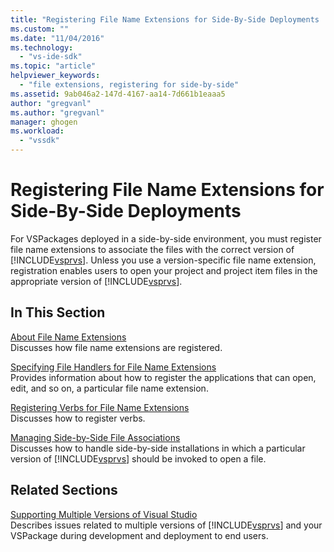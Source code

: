 ```yaml
---
title: "Registering File Name Extensions for Side-By-Side Deployments | Microsoft Docs"
ms.custom: ""
ms.date: "11/04/2016"
ms.technology: 
  - "vs-ide-sdk"
ms.topic: "article"
helpviewer_keywords: 
  - "file extensions, registering for side-by-side"
ms.assetid: 9ab046a2-147d-4167-aa14-7d661b1eaaa5
author: "gregvanl"
ms.author: "gregvanl"
manager: ghogen
ms.workload: 
  - "vssdk"
---
```

# Registering File Name Extensions for Side-By-Side Deployments
For VSPackages deployed in a side-by-side environment, you must register file name extensions to associate the files with the correct version of [!INCLUDE[vsprvs](../code-quality/includes/vsprvs_md.md)]. Unless you use a version-specific file name extension, registration enables users to open your project and project item files in the appropriate version of [!INCLUDE[vsprvs](../code-quality/includes/vsprvs_md.md)].  
  
## In This Section  
 [About File Name Extensions](../extensibility/about-file-name-extensions.md)  
 Discusses how file name extensions are registered.  
  
 [Specifying File Handlers for File Name Extensions](../extensibility/specifying-file-handlers-for-file-name-extensions.md)  
 Provides information about how to register the applications that can open, edit, and so on, a particular file name extension.  
  
 [Registering Verbs for File Name Extensions](../extensibility/registering-verbs-for-file-name-extensions.md)  
 Discusses how to register verbs.  
  
 [Managing Side-by-Side File Associations](../extensibility/managing-side-by-side-file-associations.md)  
 Discusses how to handle side-by-side installations in which a particular version of [!INCLUDE[vsprvs](../code-quality/includes/vsprvs_md.md)] should be invoked to open a file.  
  
## Related Sections  
 [Supporting Multiple Versions of Visual Studio](../extensibility/supporting-multiple-versions-of-visual-studio.md)  
 Describes issues related to multiple versions of [!INCLUDE[vsprvs](../code-quality/includes/vsprvs_md.md)] and your VSPackage during development and deployment to end users.